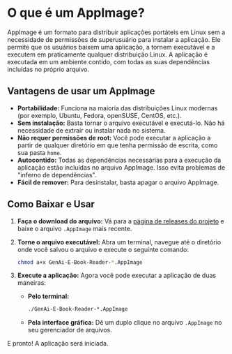 # O que é um AppImage?

AppImage é um formato para distribuir aplicações portáteis em Linux sem a necessidade de permissões de superusuário para instalar a aplicação. Ele permite que os usuários baixem uma aplicação, a tornem executável e a executem em praticamente qualquer distribuição Linux. A aplicação é executada em um ambiente contido, com todas as suas dependências incluídas no próprio arquivo.

## Vantagens de usar um AppImage

- **Portabilidade:** Funciona na maioria das distribuições Linux modernas (por exemplo, Ubuntu, Fedora, openSUSE, CentOS, etc.).
- **Sem instalação:** Basta tornar o arquivo executável e executá-lo. Não há necessidade de extrair ou instalar nada no sistema.
- **Não requer permissões de root:** Você pode executar a aplicação a partir de qualquer diretório em que tenha permissão de escrita, como sua pasta `home`.
- **Autocontido:** Todas as dependências necessárias para a execução da aplicação estão incluídas no arquivo AppImage. Isso evita problemas de "inferno de dependências".
- **Fácil de remover:** Para desinstalar, basta apagar o arquivo AppImage.

## Como Baixar e Usar

1.  **Faça o download do arquivo:**
    Vá para a [página de releases do projeto](https://github.com/Rapport-Tecnologia/GenAi-E-Book-Reader/releases) e baixe o arquivo `.AppImage` mais recente.

2.  **Torne o arquivo executável:**
    Abra um terminal, navegue até o diretório onde você salvou o arquivo e execute o seguinte comando:
    ```bash
    chmod a+x GenAi-E-Book-Reader-*.AppImage
    ```

3.  **Execute a aplicação:**
    Agora você pode executar a aplicação de duas maneiras:

    - **Pelo terminal:**
      ```bash
      ./GenAi-E-Book-Reader-*.AppImage
      ```

    - **Pela interface gráfica:**
      Dê um duplo clique no arquivo `.AppImage` no seu gerenciador de arquivos.

E pronto! A aplicação será iniciada.
